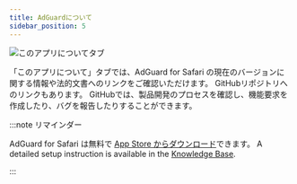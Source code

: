```yaml
---
title: AdGuardについて
sidebar_position: 5
---
```


![このアプリについてタブ](https://cdn.adtidy.org/public/Adguard/Blog/AG_for_Safari_in-depth_review/About.png)

「このアプリについて」タブでは、AdGuard for Safari の現在のバージョンに関する情報や法的文書へのリンクをご確認いただけます。 GitHubリポジトリへのリンクもあります。 GitHubでは、製品開発のプロセスを確認し、機能要求を作成したり、バグを報告したりすることができます。

:::note リマインダー

AdGuard for Safari は無料で [App Store からダウンロード](https://apps.apple.com/app/adguard-for-safari/id1440147259)できます。 A detailed setup instruction is available in the [Knowledge Base](/adguard-for-safari/installation/).

:::
